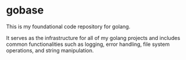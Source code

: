 # gobase

This is my foundational code repository for golang.

It serves as the infrastructure for all of my golang projects and includes common functionalities such as logging, error handling, file system operations, and string manipulation.
